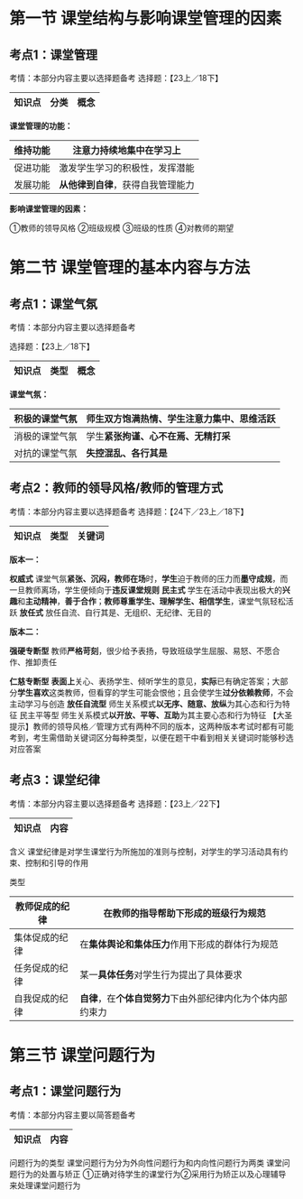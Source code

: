# 第一节 课堂结构与影响课堂管理的因素

## 考点1：课堂管理

考情：本部分内容主要以选择题备考
选择题：【23上／18下】

| 知识点 | 分类 | 概念 |
| ------ | ---- | ---- |

**课堂管理的功能：**

| 维持功能 | 注意力持续地集中在学习上            |
| -------- | ----------------------------------- |
| 促进功能 | 激发学生学习的积极性，发挥潜能      |
| 发展功能 | **从他律到自律**，获得自我管理能力 |

**影响课堂管理的因素：**

①教师的领导风格
②班级规模
③班级的性质
④对教师的期望

# 第二节 课堂管理的基本内容与方法

## 考点1：课堂气氛

考情：本部分内容主要以选择题备考

选择题：【23上／18下】

| 知识点 | 类型 | 概念 |
| ------ | ---- | ---- |

**课堂气氛：**

| 积极的课堂气氛 | 师生双方饱满热情、学生注意力集中、思维活跃 |
| -------------- | ------------------------------------------ |
| 消极的课堂气氛 | 学生**紧张拘谨、心不在焉、无精打采**      |
| 对抗的课堂气氛 | **失控混乱、各行其是**                    |

## 考点2：教师的领导风格/教师的管理方式

考情：本部分内容主要以选择题备考
选择题：【24下／23上／18下】

| 知识点 | 类型 | 关键词 |
| ------ | ---- | ------ |

**版本一：**

**权威式**	课堂气氛**紧张、沉闷，教师在场**时，**学生**迫于教师的压力而**墨守成规**，而一旦教师离场，学生便倾向于**违反课堂规则**
**民主式**	学生在活动中表现出极大的**兴趣**和**主动精神**，**善于合作**；**教师尊重学生、理解学生、相信学生**，课堂气氛轻松活跃
**放任式**	放任自流、自行其是、无组织、无纪律、无目的

**版本二：**

**强硬专断型**	教师**严格苛刻**，很少给予表扬，导致班级学生屈服、易怒、不愿合作、推卸责任

**仁慈专断型**	**表面上**关心、表扬学生、倾听学生的意见，**实际**已有确定答案；大部分**学生喜欢**这类教师，但看穿的学生可能会恨他；且会使学生**过分依赖教师**，不会主动学习与创造
**放任自流型**	师生关系模式**以无序、随意、放纵**为其心态和行为特征
民主平等型	师生关系模式**以开放、平等、互助**为其主要心态和行为特征
【大圣提示】教师的领导风格／管理方式有两种不同的版本，这两种版本考试时都有可能考到，考生需借助关键词区分每种类型，以便在题干中看到相关关键词时能够秒选对应答案

## 考点3：课堂纪律

考情：本部分内容主要以选择题备考
选择题：【23上／22下】

| 知识点 | 内容 |
| ------ | ---- |

含义	课堂纪律是对学生课堂行为所施加的准则与控制，对学生的学习活动具有约束、控制和引导的作用

类型	

| 教师促成的纪律 | 在教师的指导帮助下形成的班级行为规范                           |
| -------------- | -------------------------------------------------------------- |
| 集体促成的纪律 | 在**集体舆论和集体压力**作用下形成的群体行为规范              |
| 任务促成的纪律 | 某一**具体任务**对学生行为提出了具体要求                      |
| 自我促成的纪律 | **自律**，在**个体自觉努力**下由外部纪律内化为个体内部约束力 |

# 第三节 课堂问题行为

## 考点1：课堂问题行为

考情：本部分内容主要以简答题备考

| 知识点 | 内容 |
| ------ | ---- |

问题行为的类型	课堂问题行为分为外向性问题行为和内向性问题行为两类
课堂问题行为的处置与矫正	①正确对待学生的课堂行为②采用行为矫正以及心理辅导来处理课堂问题行为
